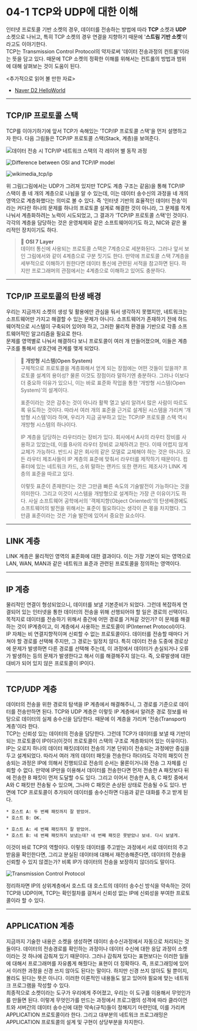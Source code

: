 # 04-1 TCP와 UDP에 대한 이해

인터넷 프로토콜 기반 소켓의 경우, 데이터를 전송하는 방법에 따라 **TCP** 소켓과 **UDP** 소켓으로 나뉘고,
특히 TCP 소켓의 경우 연결을 지향하기 때문에 '**스트림 기반 소켓**'이라고도 이야기한다.  
TCP는 Transmission Control Protocol의 약자로써 '데이터 전송과정의 컨트롤'이라는 뜻을 담고 있다. 때문에
TCP 소켓의 정확한 이해를 위해서는 컨트롤의 방법과 범위에 대해 살펴보는 것이 도움이 된다.

<추가적으로 읽어 볼 만한 자료>
* [Naver D2 HelloWorld](https://d2.naver.com/helloworld/47667)


---

## TCP/IP 프로토콜 스택

TCP를 이야기하기에 앞서 TCP가 속해있는 'TCP/IP 프로토콜 스택'을 먼저 설명하고자 한다. 다음 그림들은 TCP/IP 프로토콜 스택(Stack, 계층)을 보여준다.

![데이터 전송 시 TCP/IP 네트워크 스택의 각 레이어 별 동작 과정](https://d2.naver.com/content/images/2015/06/helloworld-47667-1.png)

![Difference between OSI and TCP/IP model](https://www.guru99.com/images/1/093019_0615_TCPIPModelW3.png)

![wikimedia_tcp/ip](https://upload.wikimedia.org/wikipedia/commons/thumb/3/3b/UDP_encapsulation.svg/525px-UDP_encapsulation.svg.png)


위 그림(그림에서는 UDP가 그려져 있지만 TCP도 계층 구조는 같음)을 통해 TCP/IP 스택이 총 네 개의 계층으로 나뉨을 알 수 있는데, 이는 데이터 송수신의 과정을 네 개의 영역으로 계층화했다는 의미로 볼 수 있다. 즉 '인터넷 기반의 효율적인 데이터 전송'이라는 커다란 하나의 문제를 하나의 프로토콜 설계로 해결한 것이 아니라, 그 문제를 작게 나눠서 계층화하려는 노력이 시도되었고, 그 결과가 'TCP/IP 프로토콜 스택'인 것이다.  
각각의 계층을 담당하는 것은 운영체제와 같은 소프트웨어이기도 하고, NIC와 같은 물리적인 장치이기도 하다.  

>🔖 **OSI 7 Layer**  
> 데이터 통신에 사용되는 프로토콜 스택은 7계층으로 세분화된다. 그러나 앞서 보인 그림에서와 같이 4계층으로 구분 짓기도 한다. 만약에 프로토콜 스택 7계층을 세부적으로 이해하기 원한다면 데이터 통신에 관련된 서적을 참고하면 된다. 하지만 프로그래머의 관점에서는 4계층으로 이해하고 있어도 충분하다. 

---

## TCP/IP 프로토콜의 탄생 배경

우리는 지금까지 소켓의 생성 및 활용에만 관심을 둬서 생각하지 못했지만, 네트워크는 소프트웨어만 가지고 해결할 수 있는 문제가 아니다. 소프트웨어가 존재하기 전에 하드웨어적으로 시스템이 구축되어 있어야 하고, 그러한 물리적 환경을 기반으로 각종 소프트웨어적인 알고리즘을 필요로 한다.  
문제를 영역별로 나눠서 해결하다 보니 프로토콜이 여러 개 만들어졌으며, 이들은 계층구조를 통해서 상호간에 관계를 맺게 되었다. 

>🔖 **개방형 시스템(Open System)**  
>구체적으로 프로토콜을 계층화해서 얻게 되는 장점에는 어떤 것들이 있을까? 프로토콜 설계의
용이성? 물론 이것도 장점이라 말하기엔 충분하다. 그러나 이보다 더 중요하 이유가 있으니, 이는
바로 표준화 작업을 통한 '개방형 시스템(Open System)'의 설계이다.  
>
>표준이라는 것은 감추는 것이 아니라 활짝 열고 널리 알려서 많은 사람이 따르도록 유도하는 것이다.
따라서 여러 개의 표준을 근거로 설계된 시스템을 가리켜 '개방형 시스템'이라 하며, 우리가
지금 공부하고 있는 TCP/IP 프로토콜 스택 역시 개방형 시스템의 하나이다.
>
>IP 계층을 담당하는 라우터라는 장비가 있다. 회사에서 A사의 라우터 장비를 사용하고 있었는데,
이를 B사의 라우터 장비로 교체하려고 한다. 이때 어렵지 않게 교체가 가능하다. 반드시 같은 회사의
같은 모델로 교체해야 하는 것은 아니다. 모든 라우터 제조사들이 IP 계층의 표준에 맞춰서
라우터를 제작하기 때문이다. 컴퓨터에 있는 네트워크 카드, 소위 말하는 랜카드 또한 랜카드 제조사가 LINK 계층의 표준을 따르고 있다.  
>
>이렇듯 표준이 존재한다는 것은 그만큼 빠른 속도의 기술발전이 가능하다는 것을 의미한다. 그리고 이것이 시스템을 개방형으로 설계하는 가장 큰 이유이기도 하다. 사실 소프트웨어 공학에서의 '객체지향(Object Oriented)'의 탄생배경에도 소프트웨어의 발전을 위해서는 표준이 필요하다는 생각이 큰 몫을 차지했다. 그만큼 표준이라는 것은
기술 발전에 있어서 중요한 요소이다.

---

## LINK 계층

LINK 계층은 물리적인 영역의 표준화에 대한 결과이다. 이는 가장 기본이 되는 영역으로
LAN, WAN, MAN과 같은 네트워크 표준과 관련된 프로토콜을 정의하는 영역이다.

---

## IP 계층

물리적인 연결이 형성되었으니, 데이터를 보낼 기본준비가 되었다. 그런데 복잡하게 연결되어 있는 인터넷을 통한
데이터의 전송을 위해 선행되어야 할 일은 경로의 선택이다. 목적지로 데이터를 전송하기 위해서 중간에 어떤 경로를
거쳐갈 것인가? 이 문제를 해결하는 것이 IP계층이고, 이 계층에서 사용하는 프로토콜이 IP(Internet Protocol)이다.  
IP 자체는 비 연결지향적이며 신뢰할 수 없는 프로토콜이다. 데이터를 전송할 때마다 거쳐야 할 경로를
선택해 주지만, 그 경로는 일정치 않다. 특히 데이터 전송 도중에 경로상에 문제가 발생하면 다른 경로를 선택해 주는데, 이 과정에서 데이터가 손실되거나 오류가 발생하는 등의 문제가 발생한다고 해서 이를 해결해주지 않는다.
즉, 오류발생에 대한 대비가 되어 있지 않은 프로토콜이 IP이다.

---

## TCP/UDP 계층

데이터의 전송을 위한 경로의 탐색을 IP 계층에서 해결해주니, 그 경로를 기준으로 데이터를 전송만하면
된다. TCP와 UDP 계층은 이렇듯 IP 계층에서 알려준 경로 정보를 바탕으로 데이터의 실제 송수신을 담당한다.
때문에 이 계층을 가리켜 '전송(Transport) 계층'이라 한다.  
TCP는 신뢰성 있는 데이터의 전송을 담당한다. 그런데 TCP가 데이터를 보낼 때 기반이 되는 프로토콜이 IP이다(이것이
프로토콜이 스택의 구조로 계층화되어 있는 이유이다).  
IP는 오로지 하나의 데이터 패킷(데이터 전송의 기본 단위)이 전송되는 과정에만 중심을 두고 설계되었다.
따라서 여러 개의 데이터 패킷을 전송한다 하더라도 각각의 패킷이 전송되는 과정은 IP에 의해서 진행되므로 전송의 순서는
물론이거니와 전송 그 자체를 신뢰할 수 없다. 만약에 IP만을 이용해서 데이터를 전송한다면 먼저 전송한 A 패킷보다 뒤에
전송한 B 패킷이 먼저 도달할 수도 있다. 그리고 이어서 전송한 A, B, C 패킷 중에서 A와 C 패킷만 전송될 수 있으며,
그나마 C 패킷은 손상된 상태로 전송될 수도 있다. 반면에 TCP 프로토콜이 추가되어 데이터를 송수신하면 다음과 같은 대화를 주고 받게 된다.

    * 호스트 A: 두 번째 패킷까지 잘 받았어.
    * 호스트 B: OK.  

    * 호스트 A: 세 번째 패킷까지 잘 받았어.
    * 호스트 B: 네 번째 패킷까지 보냈는데? 네 번째 패킷은 못받았나 보네. 다시 보낼게.

이것이 바로 TCP의 역할이다. 이렇듯 데이터를 주고받는 과정에서 서로 데이터의 주고 받음을 확인한다면,
그리고 분실된 데이터에 대해서 재전송해준다면, 데이터의 전송을 신뢰할 수 있지 않겠는가? 비록 IP가 데이터의
전송을 보장하지 않더라도 말이다.

![Transmission Control Protocol](https://www.tutorialsweb.com/networking/tcp-ip/images/fig9_TCPtrans.jpg)

정리하자면 IP의 상위계층에서 호스트 대 호스트의 데이터 송수신 방식을 약속하는 것이 TCP와 UDP이며, TCP는 확인절차를
걸쳐서 신뢰성 없는 IP에 신뢰성을 부여한 프로토콜이라 할 수 있다.

---

## APPLICATION 계층

지금까지 기술한 내용은 소켓을 생성하면 데이터 송수신과정에서 자동으로 처리되는 것들이다. 데이터의
전송경로를 확인하는 과정이나 데이터 수신에 대한 응답 과정이 소켓이라는 것 하나에 감춰져 있기 때문이다.
그러나 감춰져 있다는 표현보다는 이러한 일들에 대해서 프로그래머를 자유롭게 해줬다는 표현이 더 정확하다.
즉, 프로그래밍에 있어서 이러한 과정을 신경 쓰지 않아도 된다는 말이다. 하지만 신경 쓰지 않아도 될 뿐이지,
몰라도 된다는 뜻은 아니다. 이러한 이론적인 내용들도 알고 있어야 필요에 맞는 네트워크 프로그램을 작성할 수 있다.  
최종적으로 소켓이라는 도구가 우리에게 주어졌고, 우리는 이 도구를 이용해서 무엇인가를 만들면 된다. 이렇게
무엇인가를 만드는 과정에서 프로그램의 성격에 따라 클라이언트와 서버간의 데이터 송수신에 대한 약속(규칙)들이
정해지기 마련인데, 이를 가리켜 APPLICATION 프로토콜이라 한다. 그리고 대부분의 네트워크 프로그래밍은 APPLICATION
프로토콜의 설계 및 구현이 상당부분을 차지한다.

